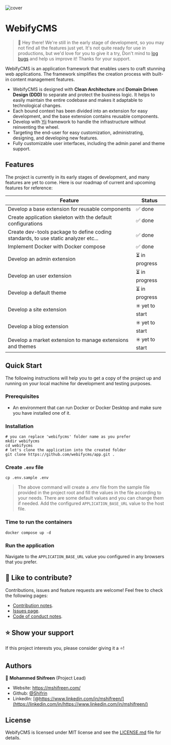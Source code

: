 ![cover](https://github.com/webifycms/app/assets/7717399/02ed0acc-6d9f-4e53-80bf-76aa72960887)

# WebifyCMS

> 👋 Hey there! We're still in the early stage of development, so you may not find all the features just yet. It's not quite ready for use in productions, but we'd love for you to give it a try, Don't mind to [log bugs](https://github.com/webifycms/app/issues) and help us improve it! Thanks for your support.

WebifyCMS is an application framework that enables users to craft stunning web applications. The framework simplifies the creation process with built-in content management features.

* WebifyCMS is designed with **Clean Architecture** and **Domain Driven Design (DDD)** to separate and protect the business logic. It helps to easily maintain the entire codebase and makes it adaptable to technological changes.
* Each bound context has been divided into an extension for easy development, and the base extension contains reusable components.
* Develop with [Yii](https://www.yiiframework.com/) framework to handle the infrastructure without reinventing the wheel.
* Targeting the end-user for easy customization, administrating, designing, and developing new features.
* Fully customizable user interfaces, including the admin panel and theme support.

## Features

The project is currently in its early stages of development, and many features are yet to come. Here is our roadmap of current and upcoming features for reference:

| Feature | Status |
| --- | --- |
| Develop a base extension for reusable components | ✅ done |
| Create application skeleton with the default configurations | ✅ done |
| Create dev-tools package to define coding standards, to use static analyzer etc... | ✅ done |
| Implement Docker with Docker compose | ✅ done |
| Develop an admin extension | ⏳ in progress |
| Develop an user extension | ⏳ in progress |
| Develop a default theme | ⏳ in progress |
| Develop a site extension | ✳️ yet to start |
| Develop a blog extension | ✳️ yet to start |
| Develop a market extension to manage extensions and themes | ✳️ yet to start |

## Quick Start

The following instructions will help you to get a copy of the project up and running on your local machine for development and testing purposes.

### Prerequisites

* An environment that can run Docker or Docker Desktop and make sure you have installed one of it.

### Installation

```console
# you can replace 'webifycms' folder name as you prefer
mkdir webifycms
cd webifycms
# let's clone the application into the created folder
git clone https://github.com/webifycms/app.git .
```

### Create `.env` file

```console
cp .env.sample .env
```

> The above command will create a .env file from the sample file provided in the project root and fill the values in the file according to your needs. There are some default values and you can change them if needed. Add the configured `APPLICATION_BASE_URL` value to the host file.

### Time to run the containers

```console
docker compose up -d
```

### Run the application

Navigate to the `APPLICATION_BASE_URL` value you configured in any browsers that you prefer.

## 🤝 Like to contribute?

Contributions, issues and feature requests are welcome! Feel free to check the following pages:

* [Contribution notes](https://github.com/webifycms/app/blob/main/CONTRIBUTING.md).
* [Issues page](https://github.com/webifycms/app/issues).
* [Code of conduct notes](https://github.com/webifycms/app/blob/main/CODE_OF_CONDUCT.md).

## ⭐️ Show your support

If this project interests you, please consider giving it a ⭐️!

## Authors

👤 **Mohammed Shifreen** (Project Lead)

* Website: <https://mshifreen.com/>
* Github: [@Shifrin](https://github.com/Shifrin)
* LinkedIn: [@https://www.linkedin.com/in/mshifreen/](https://linkedin.com/in/https://www.linkedin.com/in/mshifreen/)

## License

WebifyCMS is licensed under MIT license and see the [LICENSE.md](https://github.com/webifycms/app/blob/main/LICENSE.md) file for details.
